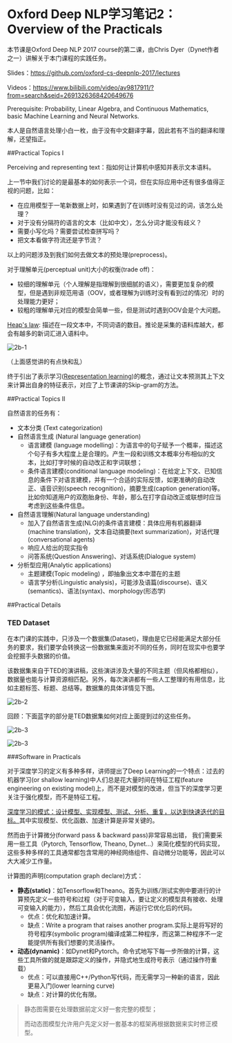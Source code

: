 # Oxford Deep NLP学习笔记2：Overview of the Practicals

本节课是Oxford Deep NLP 2017 course的第二课，由Chris Dyer（Dynet作者之一）讲解关于本门课程的实践任务。

Slides：https://github.com/oxford-cs-deepnlp-2017/lectures

Videos：https://www.bilibili.com/video/av9817911/?from=search&seid=2691326368420649676

Prerequisite: Probability, Linear Algebra, and Continuous Mathematics, basic Machine Learning and Neural Networks. 

本人是自然语言处理小白一枚，由于没有中文翻译字幕，因此若有不当的翻译和理解，还望指正。



##Practical Topics I

Perceiving and representing text：指如何让计算机中感知并表示文本语料。

上一节中我们讨论的是最基本的如何表示一个词，但在实际应用中还有很多值得正视的问题，比如：

- 在应用模型于一笔新数据上时，如果遇到了在训练时没有见过的词，该怎么处理？
- 对于没有分隔符的语言的文本（比如中文），怎么分词才能没有歧义？
- 需要小写化吗？需要尝试检查拼写吗？
- 把文本看做字符流还是字节流？

以上的问题涉及到我们如何去做文本的预处理(preprocess)。

对于理解单元(perceptual unit)大小的权衡(trade off)：

- 较细的理解单元（个人理解是指理解到很细腻的语义），需要更加复杂的模型，但是遇到非规范用语（OOV，或者理解为训练时没有看到过的情况）时的处理能力更好；
- 较粗的理解单元对应的模型会简单一些，但是测试时遇到OOV会是个大问题。

[Heap's law](https://en.wikipedia.org/wiki/Heaps%27_law): 描述在一段文本中，不同词语的数目。推论是采集的语料库越大，都会有越多的新词汇进入语料中。

![2b-1](snap/2b-1.png)

（上面感觉讲的有点快和乱）

终于引出了表示学习([Representation learning](https://en.wikipedia.org/wiki/Feature_learning))的概念，通过让文本预测其上下文来计算出自身的特征表示，对应了上节课讲的Skip-gram的方法。



##Practical Topics II

自然语言的任务有：

- 文本分类 (Text categorization)
- 自然语言生成 (Natural language generation)
  - 语言建模 (language modelling)：为语言中的句子赋予一个概率，描述这个句子有多大程度上是合理的。产生一段和训练文本概率分布相似的文本，比如打字时候的自动改正和字词联想；
  - 条件语言建模(conditional language modeling)：在给定上下文、已知信息的条件下对语言建模，并有一个合适的实际反馈，如更准确的自动改正、语音识别(speech recognition)，摘要生成(caption generation)等。比如你知道用户的双胞胎身份、年龄，那么在打字自动改正或联想时应当考虑到这些条件信息。
- 自然语言理解(Natural language understanding)
  - 加入了自然语言生成(NLG)的条件语言建模：具体应用有机器翻译(machine translation)，文本自动摘要(text summarization)，对话代理(conversational agents)
  - 响应人给出的现实指令
  - 问答系统(Question Answering)、对话系统(Dialogue system)
- 分析型应用(Analytic applications)
  - 主题建模(Topic modeling) ，即抽象出文本中潜在的主题
  - 语言学分析(Linguistic analysis)，可能涉及语篇(discourse)、语义(semantics)、语法(syntax)、morphology(形态学)




##Practical Details

### TED Dataset

在本门课的实践中，只涉及一个数据集(Dataset)，理由是它已经能满足大部分任务的要求，我们要学会转换这一份数据集来面对不同的任务，同时在现实中也要学会挖掘手头数据的价值。

该数据集来自于TED的演讲稿，这些演讲涉及大量的不同主题（但风格都相似），数据量也能与计算资源相匹配。另外，每次演讲都有一些人工整理的有用信息，比如主题标签、标题、总结等。数据集的具体详情见下图。

![2b-2](snap/2b-2.png)

回顾：下面蓝字的部分是TED数据集如何对应上面提到过的这些任务。

![2b-3](snap/2b-3.png)

![2b-3](snap/2b-4.png)



###Software in Practicals

对于深度学习的定义有多种多样，讲师提出了Deep Learning的一个特点：过去的机器学习(or shallow learning)中人们总是花大量时间在特征工程(feature engineering on existing model)上，而不是对模型的改进，但当下的深度学习更关注于强化模型，而不是特征工程。

<u>深度学习的模式：设计模型、实现模型、测试、分析、重复，以达到快速迭代的目标。</u>其中实现模型、优化函数、加速计算是非常关键的。

然而由于计算微分(forward pass & backward pass)非常容易出错， 我们需要采用一些工具（Pytorch, Tensorflow, Theano, Dynet...）来简化模型的代码实现，这些多种多样的工具通常都包含常用的神经网络组件、自动微分功能等，因此可以大大减少工作量。

计算图的声明(computation graph declare)方式：

- **静态(static)**：如Tensorflow和Theano。首先为训练/测试实例中要进行的计算预先定义一些符号和过程（对于可变输入，要让定义的模型具有接收、处理可变输入的能力），然后工具会优化流图，再运行它优化后的代码。
  - 优点：优化和加速计算。
  - 缺点：Write a program that raises another program.实际上是将写好的符号程序(symbolic program)编译成第二种程序，而这第二种程序不一定能提供所有我们想要的灵活操作。
- **动态(dynamic)**：如Dynet和Pytorch。命令式地写下每一步所做的计算，这些工具所做的就是跟踪定义的操作，并隐式地生成符号表示（通过操作符重载）
  - 优点：可以直接用C++/Python写代码，而无需学习一种新的语言，因此更易入门(lower learning curve)
  - 缺点：对计算的优化有限。

>静态图需要在处理数据前定义好一套完整的模型；
>
>而动态图模型允许用户先定义好一套基本的框架再根据数据来实时修正模型。
















